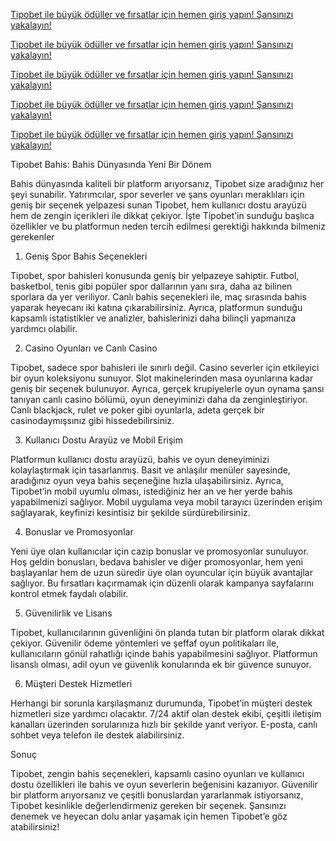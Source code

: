 <a href="https://xn--guncelgrs-1pbb.com/kwwsv://zzzwlsrehw5439.frp" title="Tipobet ile Büyük Fırsatlar ve Tipobetalar" target="_blank">Tipobet ile büyük ödüller ve fırsatlar için hemen giriş yapın! Şansınızı yakalayın!</a>



<a href="https://xn--guncelgrs-1pbb.com/kwwsv://zzzwlsrehw5439.frp" title="Tipobet ile Büyük Fırsatlar ve Tipobetalar" target="_blank">Tipobet ile büyük ödüller ve fırsatlar için hemen giriş yapın! Şansınızı yakalayın!</a>



<a href="https://xn--guncelgrs-1pbb.com/kwwsv://zzzwlsrehw5439.frp" title="Tipobet ile Büyük Fırsatlar ve Tipobetalar" target="_blank">Tipobet ile büyük ödüller ve fırsatlar için hemen giriş yapın! Şansınızı yakalayın!</a>



<a href="https://xn--guncelgrs-1pbb.com/kwwsv://zzzwlsrehw5439.frp" title="Tipobet ile Büyük Fırsatlar ve Tipobetalar" target="_blank">Tipobet ile büyük ödüller ve fırsatlar için hemen giriş yapın! Şansınızı yakalayın!</a>



<a href="https://xn--guncelgrs-1pbb.com/kwwsv://zzzwlsrehw5439.frp" title="Tipobet ile Büyük Fırsatlar ve Tipobetalar" target="_blank">Tipobet ile büyük ödüller ve fırsatlar için hemen giriş yapın! Şansınızı yakalayın!</a>




Tipobet Bahis: Bahis Dünyasında Yeni Bir Dönem

Bahis dünyasında kaliteli bir platform arıyorsanız, Tipobet size aradığınız her şeyi sunabilir. Yatırımcılar, spor severler ve şans oyunları meraklıları için geniş bir seçenek yelpazesi sunan Tipobet, hem kullanıcı dostu arayüzü hem de zengin içerikleri ile dikkat çekiyor. İşte Tipobet’in sunduğu başlıca özellikler ve bu platformun neden tercih edilmesi gerektiği hakkında bilmeniz gerekenler

1. Geniş Spor Bahis Seçenekleri

Tipobet, spor bahisleri konusunda geniş bir yelpazeye sahiptir. Futbol, basketbol, tenis gibi popüler 
spor dallarının yanı sıra, daha az bilinen sporlara da yer veriliyor. Canlı bahis seçenekleri ile, maç sırasında bahis yaparak heyecanı iki katına çıkarabilirsiniz. Ayrıca, platformun sunduğu kapsamlı istatistikler ve analizler, bahislerinizi daha bilinçli yapmanıza yardımcı olabilir.

2. Casino Oyunları ve Canlı Casino

Tipobet, sadece spor bahisleri ile sınırlı değil. Casino severler için etkileyici bir oyun koleksiyonu sunuyor. Slot makinelerinden masa oyunlarına kadar geniş bir seçenek bulunuyor. Ayrıca, gerçek krupiyelerle oyun oynama şansı tanıyan canlı casino bölümü, oyun deneyiminizi daha da zenginleştiriyor. Canlı blackjack, rulet ve poker gibi oyunlarla, adeta gerçek bir casinodaymışsınız gibi hissedebilirsiniz.

3. Kullanıcı Dostu Arayüz ve Mobil Erişim

Platformun kullanıcı dostu arayüzü, bahis ve oyun deneyiminizi kolaylaştırmak için tasarlanmış. Basit ve anlaşılır menüler sayesinde, aradığınız oyun veya bahis seçeneğine hızla ulaşabilirsiniz. Ayrıca, Tipobet’in mobil uyumlu olması, istediğiniz her an ve her yerde bahis yapabilmenizi sağlıyor. Mobil uygulama veya mobil tarayıcı üzerinden erişim sağlayarak, keyfinizi kesintisiz bir şekilde sürdürebilirsiniz.

4. Bonuslar ve Promosyonlar

Yeni üye olan kullanıcılar için cazip bonuslar ve promosyonlar sunuluyor. Hoş geldin bonusları, bedava bahisler ve diğer promosyonlar, hem yeni başlayanlar hem de uzun süredir üye olan oyuncular için büyük avantajlar sağlıyor. Bu fırsatları kaçırmamak için düzenli olarak kampanya sayfalarını kontrol etmek faydalı olabilir.

5. Güvenilirlik ve Lisans

Tipobet, kullanıcılarının güvenliğini ön planda tutan bir platform olarak dikkat çekiyor. Güvenilir ödeme yöntemleri ve şeffaf oyun politikaları ile, kullanıcıların gönül rahatlığı içinde bahis yapabilmesini sağlıyor. Platformun lisanslı olması, adil oyun ve güvenlik konularında ek bir güvence sunuyor.

6. Müşteri Destek Hizmetleri

Herhangi bir sorunla karşılaşmanız durumunda, Tipobet’in müşteri destek hizmetleri size yardımcı olacaktır. 7/24 aktif olan destek ekibi, çeşitli iletişim kanalları üzerinden sorularınıza hızlı bir şekilde yanıt veriyor. E-posta, canlı sohbet veya telefon ile destek alabilirsiniz.

Sonuç

Tipobet, zengin bahis seçenekleri, kapsamlı casino oyunları ve kullanıcı dostu özellikleri ile bahis ve oyun severlerin beğenisini kazanıyor. Güvenilir bir platform arıyorsanız ve çeşitli bonuslardan yararlanmak istiyorsanız, Tipobet kesinlikle değerlendirmeniz gereken bir seçenek. Şansınızı denemek ve heyecan dolu anlar yaşamak için hemen Tipobet’e göz atabilirsiniz!
